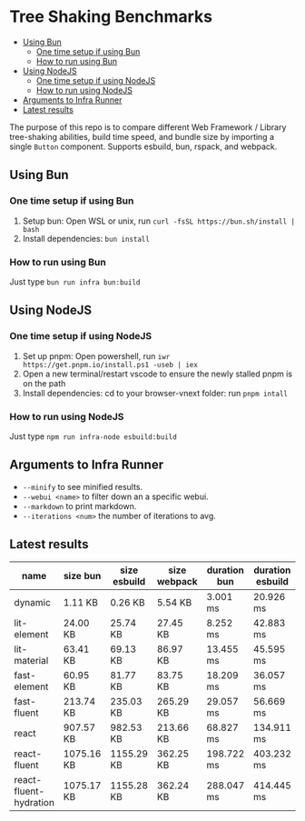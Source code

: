 # Tree Shaking Benchmarks

<!-- TOC -->
- [Using Bun](#using-bun)
  - [One time setup if using Bun](#one-time-setup-if-using-bun)
  - [How to run using Bun](#how-to-run-using-bun)
- [Using NodeJS](#using-nodejs)
  - [One time setup if using NodeJS](#one-time-setup-if-using-nodejs)
  - [How to run using NodeJS](#how-to-run-using-nodejs)
- [Arguments to Infra Runner](#arguments-to-infra-runner)
- [Latest results](#latest-results)
<!-- /TOC -->


The purpose of this repo is to compare different Web Framework / Library tree-shaking abilities, build time speed, and bundle size by importing a single `Button` component.  Supports esbuild, bun, rspack, and webpack.


## Using Bun
### One time setup if using Bun
1. Setup bun: Open WSL or unix, run `curl -fsSL https://bun.sh/install | bash`
2. Install dependencies: `bun install`
### How to run using Bun
Just type `bun run infra bun:build`


## Using NodeJS
### One time setup if using NodeJS
1. Set up pnpm: Open powershell, run `iwr https://get.pnpm.io/install.ps1 -useb | iex`
2. Open a new terminal/restart vscode to ensure the newly stalled pnpm is on the path
3. Install dependencies: cd to your browser-vnext folder: run `pnpm intall`

### How to run using NodeJS
Just type `npm run infra-node esbuild:build`

## Arguments to Infra Runner
-  `--minify` to see minified results.
-  `--webui <name>` to filter down an a specific webui.
-  `--markdown` to print markdown.
-  `--iterations <num>` the number of iterations to avg.

## Latest results
| name | size bun | size esbuild | size webpack | duration bun | duration esbuild | duration webpack |
| --- | --- | --- | --- | --- | --- | ---
| dynamic | 1.11 KB | 0.26 KB | 5.54 KB | 3.001 ms | 20.926 ms | 415.204 ms |
| lit-element | 24.00 KB | 25.74 KB | 27.45 KB | 8.252 ms | 42.883 ms | 1628.428 ms |
| lit-material | 63.41 KB | 69.13 KB | 86.97 KB | 13.455 ms | 45.595 ms | 2652.559 ms |
| fast-element | 60.95 KB | 81.77 KB | 83.75 KB | 18.209 ms | 36.057 ms | 1598.785 ms |
| fast-fluent | 213.74 KB | 235.03 KB | 265.29 KB | 29.057 ms | 56.669 ms | 3876.024 ms |
| react | 907.57 KB | 982.53 KB | 213.66 KB | 68.827 ms | 134.911 ms | 2191.706 ms |
| react-fluent | 1075.16 KB | 1155.29 KB | 362.25 KB | 198.722 ms | 403.232 ms | 8304.037 ms |
| react-fluent-hydration | 1075.17 KB | 1155.28 KB | 362.24 KB | 288.047 ms | 414.445 ms | 9302.264 ms |
